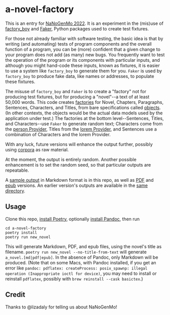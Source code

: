 a-novel-factory
===============

This is an entry for [NaNoGenMo
2022](https://github.com/NaNoGenMo/2022). It is an experiment in the
(mis)use of
[factory_boy](https://factoryboy.readthedocs.io/en/stable/) and
[Faker](https://faker.readthedocs.io/en/master/), Python packages used
to create test fixtures.

For those not already familiar with software testing, the basic idea
is that by writing (and automating) tests of program components and
the overall function of a program, you can be (more) confident that a
given change to your program does not add (as many) new bugs. You
frequently want to test the operation of the program or its components
with particular inputs, and although you might hand-code these inputs,
known as fixtures, it is easier to use a system like `factory_boy` to
generate them for you. `Faker` is used by `factory_boy` to produce
fake data, like names or addresses, to populate these fixtures.

The misuse of `factory_boy` and `Faker` is to create a "factory" not
for producing test fixtures, but for producing a "novel"--a text of at
least 50,000 words. This code creates
[factories](a_novel_factory/factories.py) for Novel, Chapters,
Paragraphs, Sentences, Characters, and Titles, from bare
specifications called [objects](a_novel_factory/objects.py). (In other
contexts, the objects would be the actual data models used by the
application under test.)  The factories at the bottom
level--Sentences, Titles, and Characters--use `Faker` to generate
random text; Characters come from the [person
Provider](https://faker.readthedocs.io/en/master/providers/faker.providers.person.html),
Titles from the [lorem
Provider](https://faker.readthedocs.io/en/master/providers/faker.providers.lorem.html),
and Sentences use a combination of Characters and the lorem Provider.

With any luck, future versions will enhance the output further,
possibly using [corpora](https://github.com/dariusk/corpora) as raw
material.

At the moment, the output is entirely random. Another possible
enhancement is to set the random seed, so that particular outputs are
repeatable.

A [sample output](output/0.2.0-its_already_magazine_tree.md) in
Markdown format is in this repo, as well as
[PDF](output/0.2.0-its_already_magazine_tree.pdf) and
[epub](output/0.2.0-its_already_magazine_tree.epub) versions. An
earlier version's outputs are available in the [same
directory](output/).

Usage
-----

Clone this repo, [install
Poetry](https://python-poetry.org/docs/#installation), optionally
[install Pandoc](https://pandoc.org/installing.html), then run

```
cd a-novel-factory
poetry install
poetry run new_novel
```

This will generate Markdown, PDF, and epub files, using the novel's
title as filename. `poetry run new_novel --no-title-from-text` will
generate `a_novel.[md|pdf|epub]`. In the absence of Pandoc, only
Markdown will be produced. (Note that on some Macs, with Pandoc
installed, if you get an error like `pandoc: pdflatex: createProcess:
posix_spawnp: illegal operation (Inappropriate ioctl for device)`, you
may need to install or reinstall `pdflatex`, possibly with `brew
reinstall --cask basictex`.)

Credit
------

Thanks to @lizadaly for telling us about NaNoGenMo!
